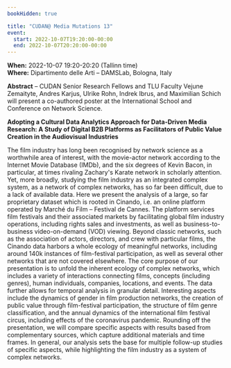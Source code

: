 ```yaml
---
bookHidden: true

title: "CUDAN@ Media Mutations 13"
event:
  start: 2022-10-07T19:20:00-00:00
  end: 2022-10-07T20:20:00-00:00
---
```


**When:** 2022-10-07 19:20-20:20 (Tallinn time)   
**Where:** Dipartimento delle Arti – DAMSLab, Bologna, Italy  

<!--more-->
**Abstract** – CUDAN Senior Research Fellows and TLU Faculty Vejune Zemaityte, Andres Karjus, Ulrike Rohn, Indrek Ibrus, and Maximilian Schich will present a co-authored poster at the International School and Conference on Network Science.

**Adopting a Cultural Data Analytics Approach for Data-Driven Media Research: A Study of Digital B2B Platforms as Facilitators of Public Value Creation in the Audiovisual Industries**

The film industry has long been recognised by network science as a worthwhile area of interest, with the movie-actor network according to the Internet Movie Database (IMDb), and the six degrees of Kevin Bacon, in particular, at times rivaling Zachary's Karate network in scholarly attention. Yet, more broadly, studying the film industry as an integrated complex system, as a network of complex networks, has so far been difficult, due to a lack of available data. Here we present the analysis of a large, so far proprietary dataset which is rooted in Cinando, i.e. an online platform operated by Marché du Film – Festival de Cannes. The platform services film festivals and their associated markets by facilitating global film industry operations, including rights sales and investments, as well as business-to-business video-on-demand (VOD) viewing. Beyond classic networks, such as the association of actors, directors, and crew with particular films, the Cinando data harbors a whole ecology of meaningful networks, including around 140k instances of film-festival participation, as well as several other networks that are not covered elsewhere. The core purpose of our presentation is to unfold the inherent ecology of complex networks, which includes a variety of interactions connecting films, concepts (including genres), human individuals, companies, locations, and events. The data further allows for temporal analysis in granular detail. Interesting aspects include the dynamics of gender in film production networks, the creation of public value through film-festival participation, the structure of film genre classification, and the annual dynamics of the international film festival circus, including effects of the coronavirus pandemic. Rounding off the presentation, we will compare specific aspects with results based from complementary sources, which capture additional materials and time frames. In general, our analysis sets the base for multiple follow-up studies of specific aspects, while highlighting the film industry as a system of complex networks.
